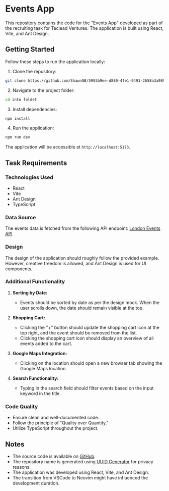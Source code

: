 
# Events App

This repository contains the code for the "Events App" developed as part of the recruiting task for Teclead Ventures. The application is built using React, Vite, and Ant Design.

## Getting Started

Follow these steps to run the application locally:

1. Clone the repository:

```bash
git clone https://github.com/ShawnGB/5993b9ee-d880-4fe1-9491-2658a3a9891d
```

2. Navigate to the project folder:

```bash
cd into foldet
```

3. Install dependencies:

```bash
npm install
```

4. Run the application:

```bash
npm run dev
```

The application will be accessible at `http://localhost:5173`.

## Task Requirements

### Technologies Used

- React
- Vite
- Ant Design
- TypeScript

### Data Source

The events data is fetched from the following API endpoint: [London Events API](https://teclead-ventures.github.io/data/london-events.json)

### Design

The design of the application should roughly follow the provided example. However, creative freedom is allowed, and Ant Design is used for UI components.

### Additional Functionality

1. **Sorting by Date:**

   - Events should be sorted by date as per the design mock. When the user scrolls down, the date should remain visible at the top.

2. **Shopping Cart:**

   - Clicking the "+" button should update the shopping cart icon at the top right, and the event should be removed from the list.
   - Clicking the shopping cart icon should display an overview of all events added to the cart.

3. **Google Maps Integration:**

   - Clicking on the location should open a new browser tab showing the Google Maps location.

4. **Search Functionality:**
   - Typing in the search field should filter events based on the input keyword in the title.

### Code Quality

- Ensure clean and well-documented code.
- Follow the principle of "Quality over Quantity."
- Utilize TypeScript throughout the project.

## Notes

- The source code is available on [GitHub](https://github.com/[your-username]/[your-repository]).
- The repository name is generated using [UUID Generator](https://www.uuidgenerator.net/version4) for privacy reasons.
- The application was developed using React, Vite, and Ant Design.
- The transition from VSCode to Neovim might have influenced the development duration.
